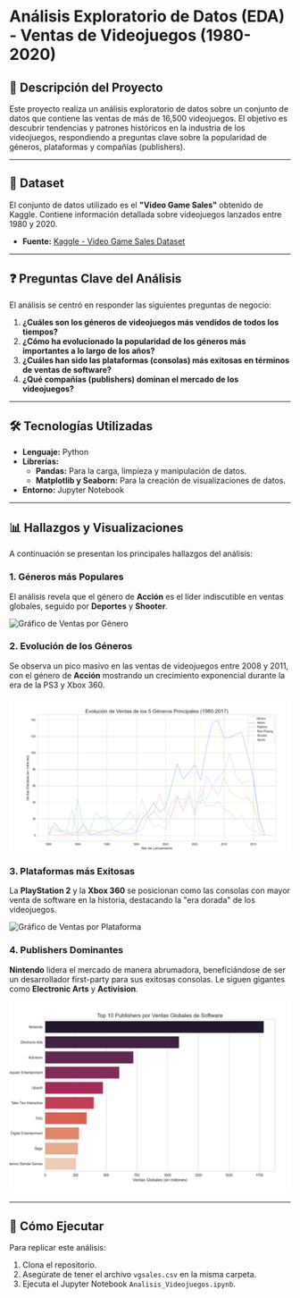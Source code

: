 # Análisis Exploratorio de Datos (EDA) - Ventas de Videojuegos (1980-2020)

## 📖 Descripción del Proyecto

Este proyecto realiza un análisis exploratorio de datos sobre un conjunto de datos que contiene las ventas de más de 16,500 videojuegos. El objetivo es descubrir tendencias y patrones históricos en la industria de los videojuegos, respondiendo a preguntas clave sobre la popularidad de géneros, plataformas y compañías (publishers).

---

## 💾 Dataset

El conjunto de datos utilizado es el **"Video Game Sales"** obtenido de Kaggle. Contiene información detallada sobre videojuegos lanzados entre 1980 y 2020.

- **Fuente:** [Kaggle - Video Game Sales Dataset](https://www.kaggle.com/datasets/gregorut/videogamesales)

---

## ❓ Preguntas Clave del Análisis

El análisis se centró en responder las siguientes preguntas de negocio:

1.  **¿Cuáles son los géneros de videojuegos más vendidos de todos los tiempos?**
2.  **¿Cómo ha evolucionado la popularidad de los géneros más importantes a lo largo de los años?**
3.  **¿Cuáles han sido las plataformas (consolas) más exitosas en términos de ventas de software?**
4.  **¿Qué compañías (publishers) dominan el mercado de los videojuegos?**

---

## 🛠️ Tecnologías Utilizadas

- **Lenguaje:** Python
- **Librerías:**
  - **Pandas:** Para la carga, limpieza y manipulación de datos.
  - **Matplotlib y Seaborn:** Para la creación de visualizaciones de datos.
- **Entorno:** Jupyter Notebook

---

## 📊 Hallazgos y Visualizaciones

A continuación se presentan los principales hallazgos del análisis:

### 1. Géneros más Populares
El análisis revela que el género de **Acción** es el líder indiscutible en ventas globales, seguido por **Deportes** y **Shooter**.

![Gráfico de Ventas por Género](RUTA/A/TU/IMAGEN/genero.png)

### 2. Evolución de los Géneros
Se observa un pico masivo en las ventas de videojuegos entre 2008 y 2011, con el género de **Acción** mostrando un crecimiento exponencial durante la era de la PS3 y Xbox 360.

![Gráfico de Evolución de Géneros](https://github.com/Diegomed11/Analisis_de_datos-en-videojuegos/blob/main/images/evoluciongenero.png?raw=true)

### 3. Plataformas más Exitosas
La **PlayStation 2** y la **Xbox 360** se posicionan como las consolas con mayor venta de software en la historia, destacando la "era dorada" de los videojuegos.

![Gráfico de Ventas por Plataforma](RUTA/A/TU/IMAGEN/plataformas.png)

### 4. Publishers Dominantes
**Nintendo** lidera el mercado de manera abrumadora, beneficiándose de ser un desarrollador first-party para sus exitosas consolas. Le siguen gigantes como **Electronic Arts** y **Activision**.

![Gráfico de Ventas por Publisher](https://github.com/Diegomed11/Analisis_de_datos-en-videojuegos/blob/main/images/toppublisher.png?raw=true)

---

## 🚀 Cómo Ejecutar
Para replicar este análisis:
1. Clona el repositorio.
2. Asegúrate de tener el archivo `vgsales.csv` en la misma carpeta.
3. Ejecuta el Jupyter Notebook `Analisis_Videojuegos.ipynb`.
